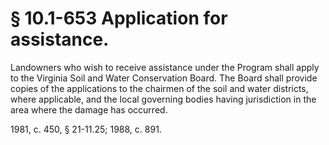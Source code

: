 # § 10.1-653 Application for assistance.

<p>Landowners who wish to receive assistance under the Program shall apply to the Virginia Soil and Water Conservation Board. The Board shall provide copies of the applications to the chairmen of the soil and water districts, where applicable, and the local governing bodies having jurisdiction in the area where the damage has occurred.</p><p>1981, c. 450, § 21-11.25; 1988, c. 891.</p>